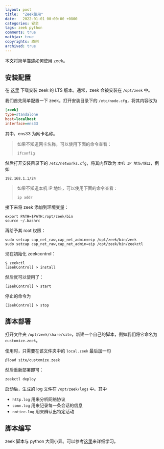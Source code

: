 ```yaml
---
layout: post
title:  "Zeek使用"
date:   2022-01-01 00:00:00 +0800
categories: 安全
tags: zeek python
comments: true
mathjax: true
copyrights: 原创
archived: true
---
```


本文将简单描述如何使用 zeek。

## 安装配置

在 [这里](https://software.opensuse.org//download.html?project=security%3Azeek&package=zeek-lts) 下载安装 zeek 的 LTS 版本。通常，zeek 会被安装在 `/opt/zeek` 中。

我们首先简单配置一下 zeek。打开安装目录下的 `/etc/node.cfg`，将其内容改为

```cfg
[zeek]
type=standalone
host=localhost
interface=ens33
```

其中，ens33 为网卡名称。

> 如果不知道网卡名称，可以使用下面的命令查看：
>
> ```shell
> ifconfig
> ```

然后打开安装目录下的 `/etc/networks.cfg`，将其内容改为 `本机 IP 地址/端口`，例如

```plaintext
192.168.1.1/24
```

> 如果不知道本机 IP 地址，可以使用下面的命令查看：
>
> ```shell
> ip addr
> ```

接下来将 zeek 添加到环境变量：

```shell
export PATH=$PATH:/opt/zeek/bin
source ~/.bashrc
```

再给予其 root 权限：

```shell
sudo setcap cap_net_raw,cap_net_admin=eip /opt/zeek/bin/zeek
sudo setcap cap_net_raw,cap_net_admin=eip /opt/zeek/bin/zeekctl
```

现在初始化 zeekcontrol：

```shell
$ zeekctl
[ZeekControl] > install
```

然后就可以使用了：

```shell
[ZeekControl] > start
```

停止的命令为

```shell
[ZeekControl] > stop
```

## 脚本部署

打开文件夹 `/opt/zeek/share/site`，新建一个自己的脚本，例如我们将它命名为 `customize.zeek`。

使用时，只需要在该文件夹中的 `local.zeek` 最后加一句

```zeek
@load site/customize.zeek
```

然后重新部署即可：

```shell
zeekctl deploy
```

启动后，生成的 log 文件在 `/opt/zeek/logs` 中。其中

- `http.log` 用来分析网络协议
- `conn.log` 用来记录每一条会话的信息
- `notice.log` 用来辨认出特定活动

## 脚本编写

zeek 脚本与 python 大同小异。可以参考[这里](https://try.zeek.org/)来详细学习。
